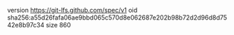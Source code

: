 version https://git-lfs.github.com/spec/v1
oid sha256:a55d26fafa06ae9bbd065c570d8e062687e202b98b72d2d96d8d7542e8b97c34
size 860
